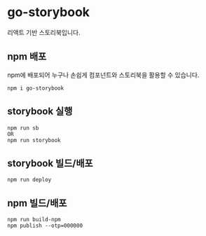 # go-storybook

리액트 기반 스토리북입니다.

## npm 배포

npm에 배포되어 누구나 손쉽게 컴포넌트와 스토리북을 활용할 수 있습니다.

```
npm i go-storybook
```

## storybook 실행

```
npm run sb
OR
npm run storybook
```

## storybook 빌드/배포

```
npm run deploy
```

## npm 빌드/배포

```
npm run build-npm
npm publish --otp=000000
```
